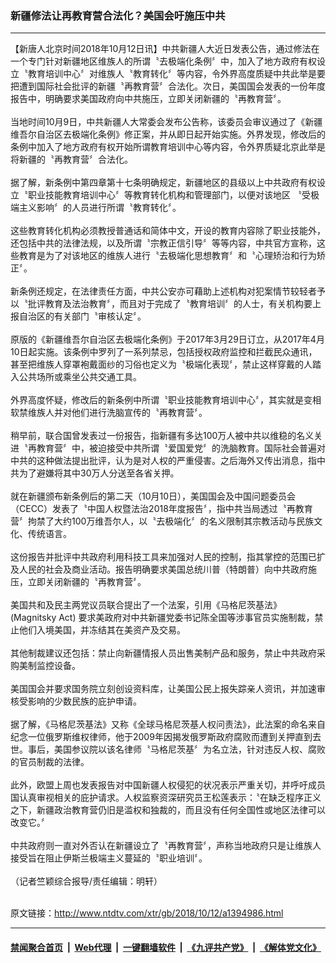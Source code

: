 ### 新疆修法让再教育营合法化？美国会吁施压中共
------------------------

<div class="wysiwyg">
 【新唐人北京时间2018年10月12日讯】中共新疆人大近日发表公告，通过修法在一个专门针对新疆地区维族人的所谓〝去极端化条例〞中，加入了地方政府有权设立〝教育培训中心〞对维族人〝教育转化〞等内容，令外界高度质疑中共此举是要把遭到国际社会批评的新疆〝再教育营〞合法化。次日，美国国会发表的一份年度报告中，明确要求美国政府向中共施压，立即关闭新疆的〝再教育营〞。
 <br/>
 <br/>
 当地时间10月9日，中共新疆人大常委会发布公告称，该委员会审议通过了《新疆维吾尔自治区去极端化条例》修正案，并从即日起开始实施。外界发现，修改后的条例中加入了地方政府有权开始所谓教育培训中心等内容，令外界质疑北京此举是将新疆的〝再教育营〞合法化。
 <br/>
 <br/>
 据了解，新条例中第四章第十七条明确规定，新疆地区的县级以上中共政府有权设立〝职业技能教育培训中心〞等教育转化机构和管理部门，以便对该地区 〝受极端主义影响〞的人员进行所谓〝教育转化〞。
 <br/>
 <br/>
 这些教育转化机构必须教授普通话和简体中文，开设的教育内容除了职业技能外，还包括中共的法律法规，以及所谓〝宗教正信引导〞等等内容，中共官方宣称，这些教育是为了对该地区的维族人进行〝去极端化思想教育〞和〝心理矫治和行为矫正〞。
 <br/>
 <br/>
 新条例还规定，在法律责任方面，中共公安亦可藉助上述机构对犯案情节较轻者予以〝批评教育及法治教育〞，而且对于完成了〝教育培训〞的人士，有关机构要上报自治区的有关部门〝审核认定〞。
 <br/>
 <br/>
 原版的《新疆维吾尔自治区去极端化条例》于2017年3月29日订立，从2017年4月10日起实施。该条例中罗列了一系列禁忌，包括授权政府监控和拦截民众通讯，甚至把维族人穿罩袍戴面纱的习俗也定义为〝极端化表现〞，禁止这样穿戴的人踏入公共场所或乘坐公共交通工具。
 <br/>
 <br/>
 外界高度怀疑，修改后的新条例中所谓〝职业技能教育培训中心〞，其实就是变相软禁维族人并对他们进行洗脑宣传的〝再教育营〞。
 <br/>
 <br/>
 稍早前，联合国曾发表过一份报告，指新疆有多达100万人被中共以维稳的名义关进〝再教育营〞中，被迫接受中共所谓〝爱国爱党〞的洗脑教育。国际社会普遍对中共的这种做法提出批评，认为是对人权的严重侵害。之后海外又传出消息，指中共为了避嫌将其中30万人分送至各省关押。
 <br/>
 <br/>
 就在新疆颁布新条例后的第二天（10月10日），美国国会及中国问题委员会（CECC）发表了〝中国人权暨法治2018年度报告〞，指中共当局透过〝再教育营〞拘禁了大约100万维吾尔人，以〝去极端化〞的名义限制其宗教活动与民族文化、传统语言。
 <br/>
 <br/>
 这份报告并批评中共政府利用科技工具来加强对人民的控制，指其掌控的范围已扩及人民的社会及商业活动。报告明确要求美国总统川普（特朗普）向中共政府施压，立即关闭新疆的〝再教育营〞。
 <br/>
 <br/>
 美国共和及民主两党议员联合提出了一个法案，引用《马格尼茨基法》(Magnitsky Act) 要求美政府对中共新疆党委书记陈全国等涉事官员实施制裁，禁止他们入境美国，并冻结其在美资产及交易。
 <br/>
 <br/>
 其他制裁建议还包括：禁止向新疆情报人员出售美制产品和服务，禁止中共政府采购美制监控设备。
 <br/>
 <br/>
 美国国会并要求国务院立刻创设资料库，让美国公民上报失踪亲人资讯，并加速审核受影响的少数民族的庇护申请。
 <br/>
 <br/>
 据了解，《马格尼茨基法》又称《全球马格尼茨基人权问责法》，此法案的命名来自纪念一位俄罗斯维权律师，他于2009年因揭发俄罗斯政府腐败而遭到关押直到去世。事后，美国参议院以该名律师〝马格尼茨基〞为名立法，针对违反人权、腐败的官员制裁的法律。
 <br/>
 <br/>
 此外，欧盟上周也发表报告对中国新疆人权侵犯的状况表示严重关切，并呼吁成员国认真审视相关的庇护请求。人权监察资深研究员王松莲表示：〝在缺乏程序正义之下，新疆政治教育营仍旧是滥权和独裁的，而且没有任何全国性或地区法律可以改变它。〞
 <br/>
 <br/>
 中共政府则一直对外否认在新疆设立了〝再教育营〞，声称当地政府只是让维族人接受旨在阻止伊斯兰极端主义蔓延的〝职业培训〞。
 <br/>
 <br/>
 （记者竺颖综合报导/责任编辑：明轩）
</div>

<br/>原文链接：http://www.ntdtv.com/xtr/gb/2018/10/12/a1394986.html


------------------------
#### [禁闻聚合首页](https://github.com/gfw-breaker/banned-news/blob/master/README.md) &nbsp;|&nbsp; [Web代理](https://github.com/gfw-breaker/open-proxy/blob/master/README.md) &nbsp;|&nbsp; [一键翻墙软件](https://github.com/gfw-breaker/nogfw/blob/master/README.md) &nbsp;|&nbsp; [《九评共产党》](https://github.com/gfw-breaker/9ping.md/blob/master/README.md#九评之一评共产党是什么) &nbsp;|&nbsp; [《解体党文化》](https://github.com/gfw-breaker/jtdwh.md/blob/master/README.md#绪论)